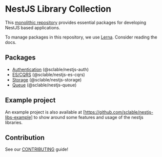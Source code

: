 # NestJS Library Collection
This [monolithic repository][monolithic_repository] provides essential packages for developing NestJS based applications.

To manage packages in this repository, we use [Lerna][lerna.js]. Consider reading the docs.

## Packages
* [Authentication](./packages/auth/README.md) (@sclable/nestjs-auth)
* [ES/CQRS](./packages/es-cqrs/README.md) (@sclable/nestjs-es-cqrs)
* [Storage](./packages/storage/README.md) (@sclable/nestjs-storage)
* [Queue](./packages/queue/README.md) (@sclable/nestjs-queue)

## Example project

An example project is also available at [https://github.com/sclable/nestjs-libs-example] to show around some features 
and usage of the nestjs libraries.

## Contribution

See our [CONTRIBUTING](CONTRIBUTING.md) guide!

[monolithic_repository]: https://en.wikipedia.org/wiki/Codebase#Distinct_and_monolithic_codebases
[lerna.js]: https://lernajs.io
